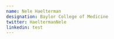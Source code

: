 ```yaml
---
name: Nele Haelterman
designation: Baylor College of Medicine
twitter: HaeltermanNele
linkedin: test
---
```

